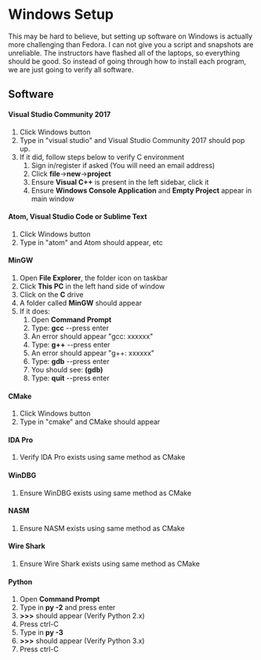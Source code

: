 # Windows Setup

This may be hard to believe, but setting up software on Windows is actually more challenging than Fedora. I can not give you a script and snapshots are unreliable. The instructors have flashed all of the laptops, so everything should be good. So instead of going through how to install each program, we are just going to verify all software.

## Software

#### Visual Studio Community 2017

1. Click Windows button
2. Type in "visual studio" and Visual Studio Community 2017 should pop up. 
3. If it did, follow steps below to verify C environment 
   1. Sign in/register if asked \(You will need an email address\)
   2. Click **file**-&gt;**new**-&gt;**project**
   3. Ensure **Visual C++** is present in the left sidebar, click it
   4. Ensure **Windows Console Application** and **Empty Project** appear in main window

#### Atom, Visual Studio Code or Sublime Text

1. Click Windows button
2. Type in "atom" and Atom should appear, etc

#### MinGW

1. Open **File Explorer**, the folder icon on taskbar
2. Click **This PC** in the left hand side of window
3. Click on the **C** drive
4. A folder called **MinGW** should appear
5. If it does:
   1. Open **Command Prompt**
   2. Type: **gcc** --press enter
   3. An error should appear "gcc: xxxxxx"
   4. Type: **g++** --press enter
   5. An error should appear "g++: xxxxxx"
   6. Type: **gdb** --press enter
   7. You should see: **\(gdb\)**
   8. Type: **quit** --press enter

#### CMake

1. Click Windows button
2. Type in "cmake" and CMake should appear

#### IDA Pro

1. Verify IDA Pro exists using same method as CMake

#### WinDBG

1. Ensure WinDBG exists using same method as CMake

#### NASM

1. Ensure NASM exists using same method as CMake

#### Wire Shark

1. Ensure Wire Shark exists using same method as CMake

#### Python

1. Open **Command Prompt**
2. Type in **py -2** and press enter
3. **&gt;&gt;&gt;** should appear \(Verify Python 2.x\)
4. Press ctrl-C
5. Type in **py -3**
6. **&gt;&gt;&gt;** should appear \(Verify Python 3.x\)
7. Press ctrl-C





